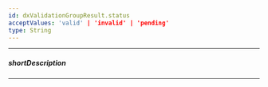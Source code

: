 ```yaml
---
id: dxValidationGroupResult.status
acceptValues: 'valid' | 'invalid' | 'pending'
type: String
---
```

---
##### shortDescription
<!-- Description goes here -->

---
<!-- Description goes here -->